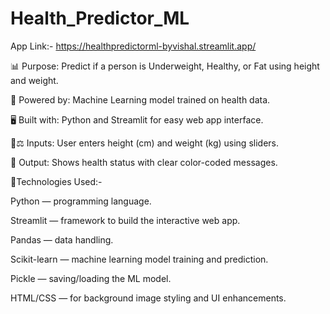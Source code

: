 # Health_Predictor_ML
App Link:- https://healthpredictorml-byvishal.streamlit.app/

📊 Purpose: Predict if a person is Underweight, Healthy, or Fat using height and weight.

🧠 Powered by: Machine Learning model trained on health data.

🖥️ Built with: Python and Streamlit for easy web app interface.

📏⚖️ Inputs: User enters height (cm) and weight (kg) using sliders.

🔮 Output: Shows health status with clear color-coded messages.

🧠Technologies Used:-

Python — programming language.

Streamlit — framework to build the interactive web app.

Pandas — data handling.

Scikit-learn — machine learning model training and prediction.

Pickle — saving/loading the ML model.

HTML/CSS — for background image styling and UI enhancements.
